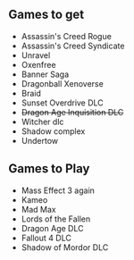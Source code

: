 ## Games to get
- Assassin's Creed Rogue
- Assassin's Creed Syndicate
- Unravel
- Oxenfree
- Banner Saga
- Dragonball Xenoverse
- Braid
- Sunset Overdrive DLC
- ~~Dragon Age Inquisition DLC~~
- Witcher dlc
- Shadow complex
- Undertow

## Games to Play
- Mass Effect 3 again
- Kameo
- Mad Max
- Lords of the Fallen
- Dragon Age DLC
- Fallout 4 DLC
- Shadow of Mordor DLC
